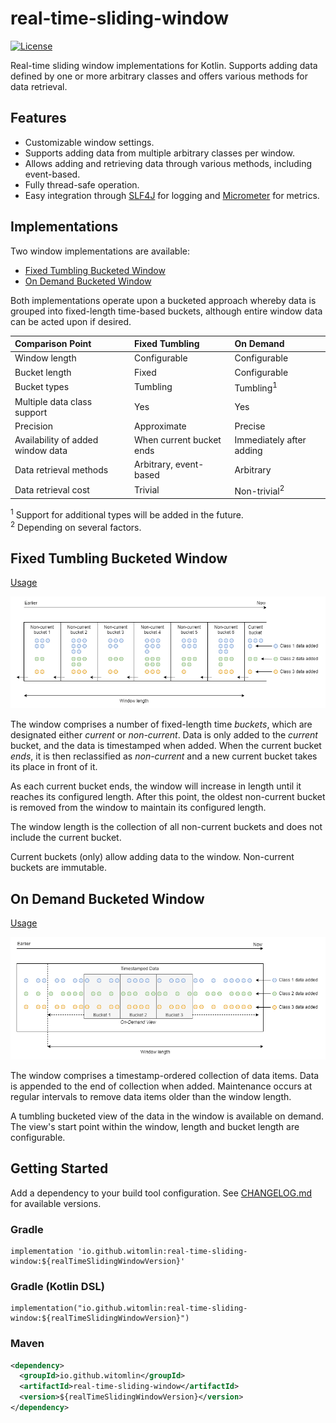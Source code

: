 # real-time-sliding-window
[![License](https://img.shields.io/badge/License-Apache_2.0-blue.svg)](https://opensource.org/licenses/Apache-2.0)

Real-time sliding window implementations for Kotlin. Supports adding data defined by one or more arbitrary classes and 
offers various methods for data retrieval.  

## Features
- Customizable window settings.
- Supports adding data from multiple arbitrary classes per window.
- Allows adding and retrieving data through various methods, including event-based.
- Fully thread-safe operation.
- Easy integration through [SLF4J](https://github.com/qos-ch/slf4j) for logging and [Micrometer](https://github.com/micrometer-metrics/micrometer)
  for metrics.

## Implementations
Two window implementations are available:

- [Fixed Tumbling Bucketed Window](#fixed-tumbling-bucketed-window)
- [On Demand Bucketed Window](#on-demand-bucketed-window)

Both implementations operate upon a bucketed approach whereby data is grouped into fixed-length time-based buckets,
although entire window data can be acted upon if desired.

| Comparison Point                  | Fixed Tumbling           | On Demand                |
|:----------------------------------|:-------------------------|:-------------------------|
| Window length                     | Configurable             | Configurable             |
| Bucket length                     | Fixed                    | Configurable             |
| Bucket types                      | Tumbling                 | Tumbling<sup>1</sup>     |
| Multiple data class support       | Yes                      | Yes                      |
| Precision                         | Approximate              | Precise                  |
| Availability of added window data | When current bucket ends | Immediately after adding |
| Data retrieval methods            | Arbitrary, event-based   | Arbitrary                |
| Data retrieval cost               | Trivial                  | Non-trivial<sup>2</sup>  |

<sup>1</sup> Support for additional types will be added in the future.<br />
<sup>2</sup> Depending on several factors.

## Fixed Tumbling Bucketed Window
[Usage](docs/fixed-tumbling-bucketed-window.md)

![](docs/diagrams/fixed-how-it-works.png)

The window comprises a number of fixed-length time _buckets_, which are designated either _current_ or
_non-current_. Data is only added to the _current_ bucket, and the data is timestamped when added. When the current
bucket _ends_, it is then reclassified as _non-current_ and a new current bucket takes its place in front of it.

As each current bucket ends, the window will increase in length until it reaches its configured length. After this
point, the oldest non-current bucket is removed from the window to maintain its configured length.

The window length is the collection of all non-current buckets and does not include the current bucket.

Current buckets (only) allow adding data to the window. Non-current buckets are immutable.

## On Demand Bucketed Window
[Usage](docs/on-demand-bucketed-window.md)

![](docs/diagrams/on-demand-how-it-works.png)

The window comprises a timestamp-ordered collection of data items. Data is appended to the end of collection when
added. Maintenance occurs at regular intervals to remove data items older than the window length.

A tumbling bucketed view of the data in the window is available on demand. The view's start point within the window,
length and bucket length are configurable.

## Getting Started
Add a dependency to your build tool configuration. See [CHANGELOG.md](CHANGELOG.md) for available versions.

### Gradle
```
implementation 'io.github.witomlin:real-time-sliding-window:${realTimeSlidingWindowVersion}'
```

### Gradle (Kotlin DSL)
```
implementation("io.github.witomlin:real-time-sliding-window:${realTimeSlidingWindowVersion}")
```

### Maven
```xml
<dependency>
  <groupId>io.github.witomlin</groupId>
  <artifactId>real-time-sliding-window</artifactId>
  <version>${realTimeSlidingWindowVersion}</version>
</dependency>
```